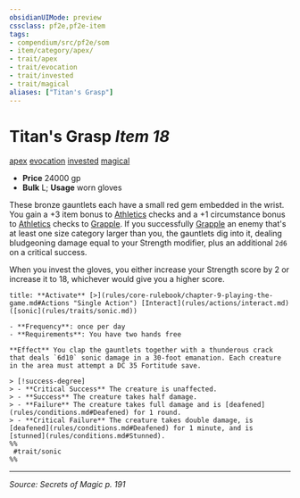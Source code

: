 ```yaml
---
obsidianUIMode: preview
cssclass: pf2e,pf2e-item
tags:
- compendium/src/pf2e/som
- item/category/apex/
- trait/apex
- trait/evocation
- trait/invested
- trait/magical
aliases: ["Titan's Grasp"]
---
```

# Titan's Grasp *Item 18*  
[apex](apex.md "Apex Item Trait")  [evocation](evocation.md "Evocation School Trait")  [invested](invested.md "Invested Item Trait")  [magical](magical.md "Magical Item Trait")  

- **Price** 24000 gp
- **Bulk** L; **Usage** worn gloves

These bronze gauntlets each have a small red gem embedded in the wrist. You gain a +3 item bonus to [Athletics](skills.md#Athletics) checks and a +1 circumstance bonus to [Athletics](skills.md#Athletics) checks to [Grapple](Reference/Rules/Actions/grapple.md). If you successfully [Grapple](Reference/Rules/Actions/grapple.md) an enemy that's at least one size category larger than you, the gauntlets dig into it, dealing bludgeoning damage equal to your Strength modifier, plus an additional `2d6` on a critical success.

When you invest the gloves, you either increase your Strength score by 2 or increase it to 18, whichever would give you a higher score.

```ad-embed-ability
title: **Activate** [>](rules/core-rulebook/chapter-9-playing-the-game.md#Actions "Single Action") [Interact](rules/actions/interact.md) ([sonic](rules/traits/sonic.md))

- **Frequency**: once per day
- **Requirements**: You have two hands free

**Effect** You clap the gauntlets together with a thunderous crack that deals `6d10` sonic damage in a 30-foot emanation. Each creature in the area must attempt a DC 35 Fortitude save.

> [!success-degree] 
> - **Critical Success** The creature is unaffected.
> - **Success** The creature takes half damage.
> - **Failure** The creature takes full damage and is [deafened](rules/conditions.md#Deafened) for 1 round.
> - **Critical Failure** The creature takes double damage, is [deafened](rules/conditions.md#Deafened) for 1 minute, and is [stunned](rules/conditions.md#Stunned).  
%%
 #trait/sonic 
%%
```


---
*Source: Secrets of Magic p. 191*